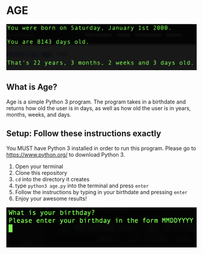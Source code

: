 # AGE

![Age Screenshot](./age_result_screenshot.png)

## What is Age?

Age is a simple Python 3 program. The program takes in a birthdate and returns how old the user is in days, as well as how old the user is in years, months, weeks, and days.

## Setup: Follow these instructions exactly

You MUST have Python 3 installed in order to run this program. Please go to https://www.python.org/ to download Python 3.

1. Open your terminal
1. Clone this repository
1. `cd` into the directory it creates
1. type `python3 age.py` into the terminal and press `enter`
1. Follow the instructions by typing in your birthdate and pressing `enter`
1. Enjoy your awesome results!

![Age Start Screen](./age_start_screen.png)

